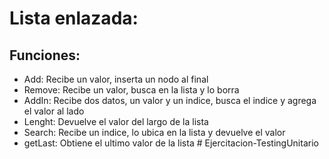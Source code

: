 # Lista enlazada:

## Funciones:
- Add: Recibe un valor, inserta un nodo al final
- Remove: Recibe un valor, busca en la lista y lo borra
- AddIn: Recibe dos datos, un valor y un indice, busca el indice y agrega el valor al lado
- Lenght: Devuelve el valor del largo de la lista
- Search: Recibe un indice, lo ubica en la lista y devuelve el valor
- getLast: Obtiene el ultimo valor de la lista #   E j e r c i t a c i o n - T e s t i n g U n i t a r i o  
 
